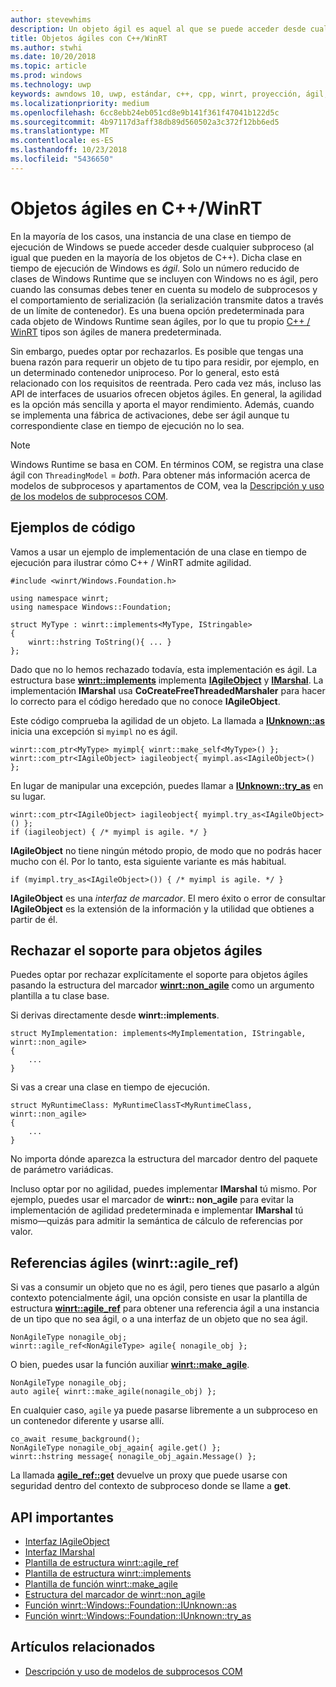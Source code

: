 ```yaml
---
author: stevewhims
description: Un objeto ágil es aquel al que se puede acceder desde cualquier subproceso. Tus tipos C++/WinRT son ágiles de manera predeterminada, pero puedes optar por rechazarlos.
title: Objetos ágiles con C++/WinRT
ms.author: stwhi
ms.date: 10/20/2018
ms.topic: article
ms.prod: windows
ms.technology: uwp
keywords: awndows 10, uwp, estándar, c++, cpp, winrt, proyección, ágil, objeto, agilidad, IAgileObject
ms.localizationpriority: medium
ms.openlocfilehash: 6cc8ebb24eb051cd8e9b141f361f47041b122d5c
ms.sourcegitcommit: 4b97117d3aff38db89d560502a3c372f12bb6ed5
ms.translationtype: MT
ms.contentlocale: es-ES
ms.lasthandoff: 10/23/2018
ms.locfileid: "5436650"
---
```

# <a name="agile-objects-in-cwinrt"></a>Objetos ágiles en C++/WinRT

En la mayoría de los casos, una instancia de una clase en tiempo de ejecución de Windows se puede acceder desde cualquier subproceso (al igual que pueden en la mayoría de los objetos de C++). Dicha clase en tiempo de ejecución de Windows es *ágil*. Solo un número reducido de clases de Windows Runtime que se incluyen con Windows no es ágil, pero cuando las consumas debes tener en cuenta su modelo de subprocesos y el comportamiento de serialización (la serialización transmite datos a través de un límite de contenedor). Es una buena opción predeterminada para cada objeto de Windows Runtime sean ágiles, por lo que tu propio [C++ / WinRT](/windows/uwp/cpp-and-winrt-apis/intro-to-using-cpp-with-winrt) tipos son ágiles de manera predeterminada.

Sin embargo, puedes optar por rechazarlos. Es posible que tengas una buena razón para requerir un objeto de tu tipo para residir, por ejemplo, en un determinado contenedor uniproceso. Por lo general, esto está relacionado con los requisitos de reentrada. Pero cada vez más, incluso las API de interfaces de usuarios ofrecen objetos ágiles. En general, la agilidad es la opción más sencilla y aporta el mayor rendimiento. Además, cuando se implementa una fábrica de activaciones, debe ser ágil aunque tu correspondiente clase en tiempo de ejecución no lo sea.

> [!NOTE]
> Windows Runtime se basa en COM. En términos COM, se registra una clase ágil con `ThreadingModel` = *both*. Para obtener más información acerca de modelos de subprocesos y apartamentos de COM, vea la [Descripción y uso de los modelos de subprocesos COM](https://msdn.microsoft.com/library/ms809971).

## <a name="code-examples"></a>Ejemplos de código

Vamos a usar un ejemplo de implementación de una clase en tiempo de ejecución para ilustrar cómo C++ / WinRT admite agilidad.

```cppwinrt
#include <winrt/Windows.Foundation.h>

using namespace winrt;
using namespace Windows::Foundation;

struct MyType : winrt::implements<MyType, IStringable>
{
    winrt::hstring ToString(){ ... }
};
```

Dado que no lo hemos rechazado todavía, esta implementación es ágil. La estructura base [**winrt::implements**](/uwp/cpp-ref-for-winrt/implements) implementa [**IAgileObject**](https://msdn.microsoft.com/library/windows/desktop/hh802476) y [**IMarshal**](/windows/desktop/api/objidl/nn-objidl-imarshal). La implementación **IMarshal** usa **CoCreateFreeThreadedMarshaler** para hacer lo correcto para el código heredado que no conoce **IAgileObject**.

Este código comprueba la agilidad de un objeto. La llamada a [**IUnknown::as**](/uwp/cpp-ref-for-winrt/windows-foundation-iunknown#iunknownas-function) inicia una excepción si `myimpl` no es ágil.

```cppwinrt
winrt::com_ptr<MyType> myimpl{ winrt::make_self<MyType>() };
winrt::com_ptr<IAgileObject> iagileobject{ myimpl.as<IAgileObject>() };
```

En lugar de manipular una excepción, puedes llamar a [**IUnknown::try_as**](/uwp/cpp-ref-for-winrt/windows-foundation-iunknown#iunknowntryas-function) en su lugar.

```cppwinrt
winrt::com_ptr<IAgileObject> iagileobject{ myimpl.try_as<IAgileObject>() };
if (iagileobject) { /* myimpl is agile. */ }
```

**IAgileObject** no tiene ningún método propio, de modo que no podrás hacer mucho con él. Por lo tanto, esta siguiente variante es más habitual.

```cppwinrt
if (myimpl.try_as<IAgileObject>()) { /* myimpl is agile. */ }
```

**IAgileObject** es una *interfaz de marcador*. El mero éxito o error de consultar **IAgileObject** es la extensión de la información y la utilidad que obtienes a partir de él.

## <a name="opting-out-of-agile-object-support"></a>Rechazar el soporte para objetos ágiles

Puedes optar por rechazar explícitamente el soporte para objetos ágiles pasando la estructura del marcador [**winrt::non_agile**](/uwp/cpp-ref-for-winrt/non_agile) como un argumento plantilla a tu clase base.

Si derivas directamente desde **winrt::implements**.

```cppwinrt
struct MyImplementation: implements<MyImplementation, IStringable, winrt::non_agile>
{
    ...
}
```

Si vas a crear una clase en tiempo de ejecución.

```cppwinrt
struct MyRuntimeClass: MyRuntimeClassT<MyRuntimeClass, winrt::non_agile>
{
    ...
}
```

No importa dónde aparezca la estructura del marcador dentro del paquete de parámetro variádicas.

Incluso optar por no agilidad, puedes implementar **IMarshal** tú mismo. Por ejemplo, puedes usar el marcador de **winrt:: non_agile** para evitar la implementación de agilidad predeterminada e implementar **IMarshal** tú mismo&mdash;quizás para admitir la semántica de cálculo de referencias por valor.

## <a name="agile-references-winrtagileref"></a>Referencias ágiles (winrt::agile_ref)

Si vas a consumir un objeto que no es ágil, pero tienes que pasarlo a algún contexto potencialmente ágil, una opción consiste en usar la plantilla de estructura [**winrt::agile_ref**](/uwp/cpp-ref-for-winrt/agile-ref) para obtener una referencia ágil a una instancia de un tipo que no sea ágil, o a una interfaz de un objeto que no sea ágil.

```cppwinrt
NonAgileType nonagile_obj;
winrt::agile_ref<NonAgileType> agile{ nonagile_obj };
```

O bien, puedes usar la función auxiliar [**winrt::make_agile**](/uwp/cpp-ref-for-winrt/make-agile).

```cppwinrt
NonAgileType nonagile_obj;
auto agile{ winrt::make_agile(nonagile_obj) };
```

En cualquier caso, `agile` ya puede pasarse libremente a un subproceso en un contenedor diferente y usarse allí.

```cppwinrt
co_await resume_background();
NonAgileType nonagile_obj_again{ agile.get() };
winrt::hstring message{ nonagile_obj_again.Message() };
```

La llamada [**agile_ref::get**](/uwp/cpp-ref-for-winrt/agile-ref#agilerefget-function) devuelve un proxy que puede usarse con seguridad dentro del contexto de subproceso donde se llame a **get**.

## <a name="important-apis"></a>API importantes

* [Interfaz IAgileObject](https://msdn.microsoft.com/library/windows/desktop/hh802476)
* [Interfaz IMarshal](https://docs.microsoft.com/previous-versions/windows/embedded/ms887993)
* [Plantilla de estructura winrt::agile_ref](/uwp/cpp-ref-for-winrt/agile-ref)
* [Plantilla de estructura winrt::implements](/uwp/cpp-ref-for-winrt/implements)
* [Plantilla de función winrt::make_agile](/uwp/cpp-ref-for-winrt/make-agile)
* [Estructura del marcador de winrt::non_agile](/uwp/cpp-ref-for-winrt/non_agile)
* [Función winrt::Windows::Foundation::IUnknown::as](/uwp/cpp-ref-for-winrt/windows-foundation-iunknown#iunknownas-function)
* [Función winrt::Windows::Foundation::IUnknown::try_as](/uwp/cpp-ref-for-winrt/windows-foundation-iunknown#iunknowntryas-function)

## <a name="related-topics"></a>Artículos relacionados

* [Descripción y uso de modelos de subprocesos COM](https://msdn.microsoft.com/library/ms809971)
